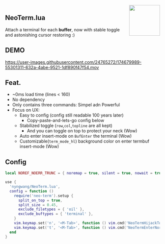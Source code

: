 <img src="https://neovim.io/logos/neovim-mark-flat.png" align="right" width="100" />

NeoTerm.lua
-----

Attach a terminal for each **buffer**, now with stable toggle and astonishing cursor restoring :)


## DEMO

https://user-images.githubusercontent.com/24765272/174679989-55301311-632a-4abe-9521-1df890f47f54.mov


## Feat.

- ~0ms load time (lines < 160)
- No dependency
- Only contains three commands: Simpel adn Powerful
- Focus on UX:
  - Easy to config (config still readable 100 years later)
    - Copy-paste-and-lets-go config below
  - Stabilized toggle (`row`,`col`,`topline` are all kept)
    - And you can toggle on top to protect your neck (Wow)
  - Auto enter insert-mode on `BufEnter` the terminal (Wow)
  - Customizable(`term_mode_hl`) background color on enter termbuf insert-mode (Wow)


## Config

```lua
local NOREF_NOERR_TRUNC = { noremap = true, silent = true, nowait = true }

use {
  'nyngwang/NeoTerm.lua',
  config = function ()
    require('neo-term').setup {
      split_on_top = true,
      split_size = 0.45,
      exclude_filetypes = { 'oil' },
      exclude_buftypes = { 'terminal' },
    }
    vim.keymap.set('n', '<M-Tab>', function () vim.cmd('NeoTermHijackToggle') end, G.NOREF_NOERR_TRUNC)
    vim.keymap.set('t', '<M-Tab>', function () vim.cmd('NeoTermEnterNormal') end, G.NOREF_NOERR_TRUNC)
  end
}
```

